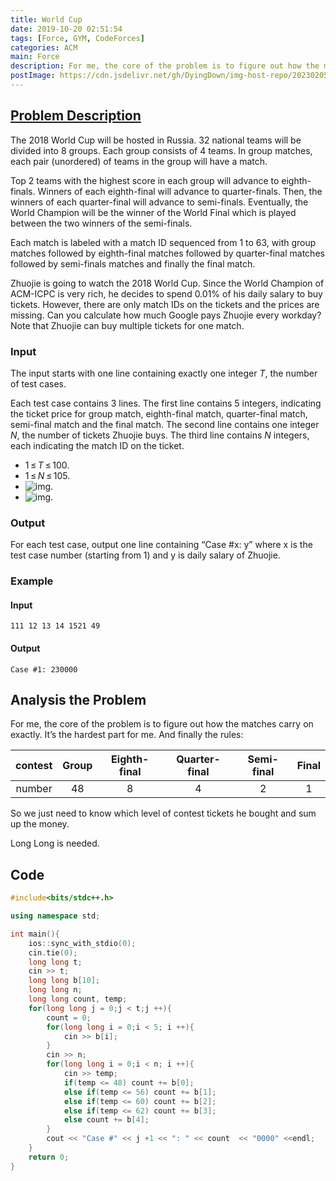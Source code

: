 ```yaml
---
title: World Cup
date: 2019-10-20 02:51:54
tags: [Force, GYM, CodeForces]
categories: ACM
main: Force
description: For me, the core of the problem is to figure out how the matches carry on exactly. It's the hardest part for me.
postImage: https://cdn.jsdelivr.net/gh/DyingDown/img-host-repo/202302051736105.png
---
```


## [Problem Description](https://codeforces.com/gym/101775/problem/M)

The 2018 World Cup will be hosted in Russia. 32 national teams will be divided into 8 groups. Each group consists of 4 teams. In group matches, each pair (unordered) of teams in the group will have a match.

<!--more-->

Top 2 teams with the highest score in each group will advance to eighth-finals. Winners of each eighth-final will advance to quarter-finals. Then, the winners of each quarter-final will advance to semi-finals. Eventually, the World Champion will be the winner of the World Final which is played between the two winners of the semi-finals.

Each match is labeled with a match ID sequenced from 1 to 63, with group matches followed by eighth-final matches followed by quarter-final matches followed by semi-finals matches and finally the final match.

Zhuojie is going to watch the 2018 World Cup. Since the World Champion of ACM-ICPC is very rich, he decides to spend 0.01% of his daily salary to buy tickets. However, there are only match IDs on the tickets and the prices are missing. Can you calculate how much Google pays Zhuojie every workday? Note that Zhuojie can buy multiple tickets for one match.

### Input

The input starts with one line containing exactly one integer *T*, the number of test cases.

Each test case contains 3 lines. The first line contains 5 integers, indicating the ticket price for group match, eighth-final match, quarter-final match, semi-final match and the final match. The second line contains one integer *N*, the number of tickets Zhuojie buys. The third line contains *N* integers, each indicating the match ID on the ticket.

- 1 ≤ *T* ≤ 100.
- 1 ≤ *N* ≤ 105.
- ![img](https://vj.z180.cn/3c8ec44c47388d1d1af338be6335adb2?v=1571201984).
- ![img](https://vj.z180.cn/c855342a7353e6a8e76049969985a9ff?v=1571201984).

### Output

For each test case, output one line containing “Case #x: y” where x is the test case number (starting from 1) and y is daily salary of Zhuojie.

### Example

#### Input

```
111 12 13 14 1521 49
```

#### Output

```
Case #1: 230000
```

## Analysis the Problem

For me, the core of the problem is to figure out how the matches carry on exactly. It’s the hardest part for me. And finally the rules:

| contest | Group | Eighth-final | Quarter-final | Semi-final | Final |
| :-----: | :---: | :----------: | :-----------: | :--------: | :---: |
| number  |  48   |      8       |       4       |     2      |   1   |

So we just need to know which level of contest tickets he bought and sum up the money.

Long Long is needed.

## Code

```c++
#include<bits/stdc++.h>

using namespace std;

int main(){
	ios::sync_with_stdio(0);
	cin.tie(0);
	long long t;
	cin >> t;
	long long b[10];
	long long n;
	long long count, temp;
	for(long long j = 0;j < t;j ++){
		count = 0;
		for(long long i = 0;i < 5; i ++){
			cin >> b[i];
		}
		cin >> n;
		for(long long i = 0;i < n; i ++){
			cin >> temp;
			if(temp <= 48) count += b[0];
			else if(temp <= 56) count += b[1];
			else if(temp <= 60) count += b[2];
			else if(temp <= 62) count += b[3];
			else count += b[4];
		}
		cout << "Case #" << j +1 << ": " << count  << "0000" <<endl;
	}
	return 0;
}
```